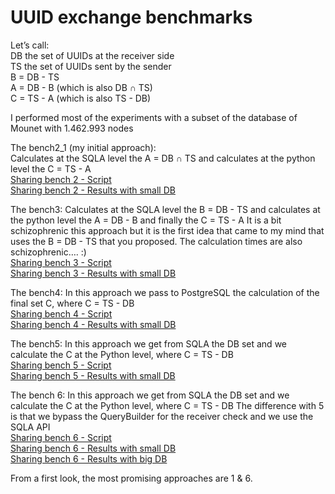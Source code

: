 # UUID exchange benchmarks

Let’s call:  
DB the set of UUIDs at the receiver side  
TS the set of UUIDs sent by the sender  
B = DB - TS  
A = DB - B (which is also DB ∩ TS)  
C = TS - A (which is also TS - DB)  

I performed most of the experiments with a subset of the database of Mounet with 1.462.993 nodes  

The bench2_1 (my initial approach):  
Calculates at the SQLA level the A = DB ∩ TS and calculates at the python level the C = TS - A  
[Sharing bench 2 - Script](./share_bench_2_1.py)  
[Sharing bench 2 - Results with small DB](./sharing_bench21_res1_smalldb.txt)  


The bench3:
Calculates at the SQLA level the B = DB - TS
and calculates at the python level the A = DB - B and finally the C = TS - A
It is a bit schizophrenic this approach but it is the first idea that came to my mind that uses the B = DB - TS that you proposed.
The calculation times are also schizophrenic…. :)  
[Sharing bench 3 - Script](./share_bench_3.py)  
[Sharing bench 3 - Results with small DB](./sharing_bench3_res1_smalldb.txt)

The bench4:
In this approach we pass to PostgreSQL the calculation of the final set C, where C = TS - DB  
[Sharing bench 4 - Script](./share_bench_4.py)  
[Sharing bench 4 - Results with small DB](./sharing_bench4_res1_smalldb.txt)

The bench5:
In this approach we get from SQLA the DB set and we calculate the C at the Python level, where C = TS - DB  
[Sharing bench 5 - Script](./share_bench_5.py)  
[Sharing bench 5 - Results with small DB](./sharing_bench5_res1_smalldb.txt)

The bench 6:
In this approach we get from SQLA the DB set and we calculate the C at the Python level, where C = TS - DB
The difference with 5 is that we bypass the QueryBuilder for the receiver check and we use the SQLA API  
[Sharing bench 6 - Script](./share_bench_6.py)  
[Sharing bench 6 - Results with small DB](./sharing_bench6_res1_smalldb.txt)  
[Sharing bench 6 - Results with big DB](./sharing_bench6_res1_mounetdb.txt)  

From a first look, the most promising approaches are 1 & 6.